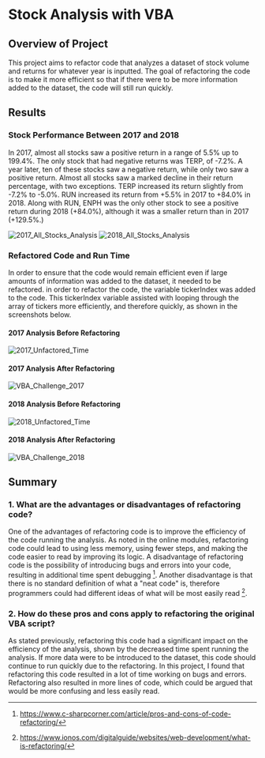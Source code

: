# Stock Analysis with VBA

## Overview of Project

This project aims to refactor code that analyzes a dataset of stock volume and returns for whatever year is inputted. The goal of refactoring the code is to make it more efficient so that if there were to be more information added to the dataset, the code will still run quickly. 

## Results

### Stock Performance Between 2017 and 2018
In 2017, almost all stocks saw a positive return in a range of 5.5% up to 199.4%. The only stock that had negative returns was TERP, of -7.2%. A year later, ten of these stocks saw a negative return, while only two saw a positive return. Almost all stocks saw a marked decline in their return percentage, with two exceptions. TERP increased its return slightly from -7.2% to -5.0%. RUN increased its return from +5.5% in 2017 to +84.0% in 2018. Along with RUN, ENPH was the only other stock to see a positive return during 2018 (+84.0%), although it was a smaller return than in 2017 (+129.5%.)
    
   ![2017_All_Stocks_Analysis](https://user-images.githubusercontent.com/114192448/199311078-b461fccf-076c-4c18-b4a2-17eb2fab8ad8.png)
   ![2018_All_Stocks_Analysis](https://user-images.githubusercontent.com/114192448/199311121-5379d963-873c-4aff-9192-550b83eadd08.png)

### Refactored Code and Run Time
In order to ensure that the code would remain efficient even if large amounts of information was added to the dataset, it needed to be refactored. in order to refactor the code, the variable tickerIndex was added to the code. This tickerIndex variable assisted with looping through the array of tickers more efficiently, and therefore quickly, as shown in the screenshots below. 

#### 2017 Analysis Before Refactoring
![2017_Unfactored_Time](https://user-images.githubusercontent.com/114192448/199312243-99737be9-7b2b-4d63-8b7e-016077ecfd24.png)

#### 2017 Analysis After Refactoring
![VBA_Challenge_2017](https://user-images.githubusercontent.com/114192448/199312262-a8445345-5123-4650-b6b3-e3e6de1498d2.png)


#### 2018 Analysis Before Refactoring
![2018_Unfactored_Time](https://user-images.githubusercontent.com/114192448/199312274-10f1500e-538b-4f14-8de6-338b69234323.png)


#### 2018 Analysis After Refactoring    
![VBA_Challenge_2018](https://user-images.githubusercontent.com/114192448/199312291-cdf3dc27-6e77-497e-af21-e3887b817ccf.png)


    
## Summary
### 1. What are the advantages or disadvantages of refactoring code?
One of the advantages of refactoring code is to improve the efficiency of the code running the analysis. As noted in the online modules, refactoring code could lead to using less memory, using fewer steps, and making the code easier to read by improving its logic.
A disadvantage of refactoring code is the possibility of introducing bugs and errors into your code, resulting in additional time spent debugging [^1]. Another disadvantage is that there is no standard definition of what a "neat code" is, therefore programmers could had different ideas of what will be most easily read [^2].

[^1]: https://www.c-sharpcorner.com/article/pros-and-cons-of-code-refactoring/ 
[^2]: https://www.ionos.com/digitalguide/websites/web-development/what-is-refactoring/     
    
### 2. How do these pros and cons apply to refactoring the original VBA script?

As stated previously, refactoring this code had a significant impact on the efficiency of the analysis, shown by the decreased time spent running the analysis. If more data were to be introduced to the dataset, this code should continue to run quickly due to the refactoring.
In this project, I found that refactoring this code resulted in a lot of time working on bugs and errors. Refactoring also resulted in more lines of code, which could be argued that would be more confusing and less easily read. 
